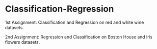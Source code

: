 # Classification-Regression

1st Assignment: Classification and Regression on red and white wine datasets.

2nd Assignment: Regression and Classification on Boston House and Iris flowers datasets.
